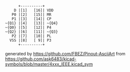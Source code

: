 

	      +----------+
	    D |[1]   [16]| VDD
	   P0 |[2]   [15]| MR
	   P1 |[3]   [14]| CP
	~{Q1} |[4]   [13]| ~{Q4}
	~{Q0} |[5]   [12]| P4
	~{Q2} |[6]   [11]| ~{Q3}
	   P2 |[7]   [10]| PL
	  VSS |[8]   [ 9]| P3
	      +----------+


generated by https://github.com/FBEZ/Pinout-AsciiArt from https://github.com/ask6483/kicad-symbols/blob/master/4xxx_IEEE.kicad_sym